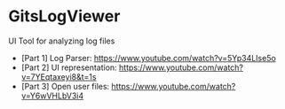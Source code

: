 # GitsLogViewer

UI Tool for analyzing log files

*  [Part 1] Log Parser: https://www.youtube.com/watch?v=5Yp34LIse5o 
*  [Part 2] UI representation: https://www.youtube.com/watch?v=7YEqtaxeyi8&t=1s
*  [Part 3] Open user files: https://www.youtube.com/watch?v=Y6wVHLbV3i4

